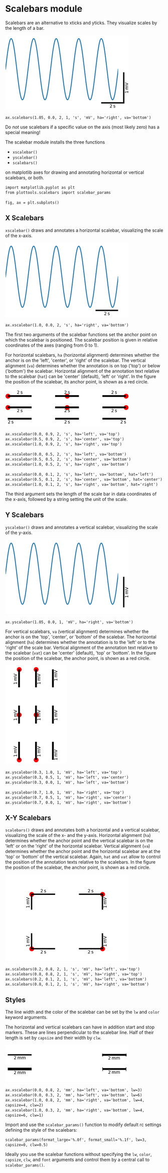 # Scalebars module

Scalebars are an alternative to xticks and yticks.
They visualize scales by the length of a bar.

![scalebars](figures/scalebars-scalebars.png)

```
ax.scalebars(1.05, 0.0, 2, 1, 's', 'mV', ha='right', va='bottom')
```

Do *not* use scalebars if a specific value on the axis (most likely
zero) has a special meaning!

The scalebar module installs the three functions

- `xscalebar()`
- `yscalebar()`
- `scalebars()`

on matplotlib axes for drawing and annotating horizontal or vertical scalebars, or both.

```
import matplotlib.pyplot as plt
from plottools.scalebars import scalebar_params

fig, ax = plt.subplots()
```

## X Scalebars

`xscalebar()` draws and annotates a horizontal scalebar, visualizing
the scale of the x-axis.

![xscalebar](figures/scalebars-xscalebar.png)

```
ax.xscalebar(1.0, 0.0, 2, 's', ha='right', va='bottom')
```

The first two arguments of the scalebar functions set the anchor point
on which the scalebar is positioned. The scalebar position is given in
relative coordinates of the axes (ranging from 0 to 1).

For horizontal scalebars, `ha` (horizontal alignment) determines
whether the anchor is on the 'left', 'center', or 'right' of the
scalebar. The vertical alignment (`va`) determines whether the
annotation is on top ('top') or below ('bottom') the
scalebar. Horizontal alignment of the annotation text relative to the
scalebar (`hat`) can be 'center' (default), 'left' or 'right'. In the
figure the position of the scalebar, its anchor point, is shown as a
red circle.

![xpos](figures/scalebars-xpos.png)

```
ax.xscalebar(0.0, 0.9, 2, 's', ha='left', va='top')
ax.xscalebar(0.5, 0.9, 2, 's', ha='center', va='top')
ax.xscalebar(1.0, 0.9, 2, 's', ha='right', va='top')

ax.xscalebar(0.0, 0.5, 2, 's', ha='left', va='bottom')
ax.xscalebar(0.5, 0.5, 2, 's', ha='center', va='bottom')
ax.xscalebar(1.0, 0.5, 2, 's', ha='right', va='bottom')

ax.xscalebar(0.0, 0.1, 2, 's', ha='left', va='bottom', hat='left')
ax.xscalebar(0.5, 0.1, 2, 's', ha='center', va='bottom', hat='center')
ax.xscalebar(1.0, 0.1, 2, 's', ha='right', va='bottom', hat='right')
```

The third argument sets the length of the scale bar in data
coordinates of the x-axis, followed by a string setting the unit of
the scale.


## Y Scalebars

`yscalebar()` draws and annotates a vertical scalebar, visualizing the
scale of the y-axis.

![yscalebar](figures/scalebars-yscalebar.png)

```
ax.yscalebar(1.05, 0.0, 1, 'mV', ha='right', va='bottom')
```

For vertical scalebars, `va` (vertical alignment) determines whether
the anchor is on the 'top', 'center', or 'bottom' of the scalebar. The
horizontal alignment (`ha`) determines whether the annotation is to
the 'left' or to the 'right' of the scale bar. Vertical alignment of
the annotation text relative to the scalebar (`vat`) can be 'center'
(default), 'top' or 'bottom'. In the figure the position of the
scalebar, the anchor point, is shown as a red circle.

![ypos](figures/scalebars-ypos.png)

```
ax.yscalebar(0.3, 1.0, 1, 'mV', ha='left', va='top')
ax.yscalebar(0.3, 0.5, 1, 'mV', ha='left', va='center')
ax.yscalebar(0.3, 0.0, 1, 'mV', ha='left', va='bottom')

ax.yscalebar(0.7, 1.0, 1, 'mV', ha='right', va='top')
ax.yscalebar(0.7, 0.5, 1, 'mV', ha='right', va='center')
ax.yscalebar(0.7, 0.0, 1, 'mV', ha='right', va='bottom')
```

## X-Y Scalebars

`scalebars()` draws and annotates both a horizontal and a vertical
scalebar, visualizing the scale of the x- and the y-axis.  Horizontal
alignment (`ha`) determines whether the anchor point and the vertical
scalebar is on the 'left' or on the 'right' of the horizontal
scalebar. Vertical alignment (`va`) determines whether the anchor
point and the horizontal scalebar are at the 'top' or 'bottom' of the
vertical scalebar. Again, `hat` and `vat` allow to control the
position of the annotation texts relative to the scalebars. In the
figure the position of the scalebar, the anchor point, is shown as a
red circle.

![pos](figures/scalebars-pos.png)

```
ax.scalebars(0.2, 0.8, 2, 1, 's', 'mV', ha='left', va='top')
ax.scalebars(0.8, 0.8, 2, 1, 's', 'mV', ha='right', va='top')
ax.scalebars(0.2, 0.1, 2, 1, 's', 'mV', ha='left', va='bottom')
ax.scalebars(0.8, 0.1, 2, 1, 's', 'mV', ha='right', va='bottom')
```


## Styles

The line width and the color of the scalebar can be set by the `lw`
and `color` keyword arguments.

The horizontal and vertical scalebars can have in addition start and
stop markers. These are lines perpendicular to the scalebar line. Half
of their length is set by `capsize` and their width by `clw`.

![styles](figures/scalebars-styles.png)

```
ax.xscalebar(0.0, 0.8, 2, 'mm', ha='left', va='bottom', lw=3)
ax.xscalebar(0.0, 0.3, 2, 'mm', ha='left', va='bottom', lw=6)
ax.xscalebar(1.0, 0.8, 2, 'mm', ha='right', va='bottom', lw=4, capsize=4, clw=2)
ax.xscalebar(1.0, 0.3, 2, 'mm', ha='right', va='bottom', lw=4, capsize=6, clw=1)
```

Import and use the `scalebar_params()` function to modify default rc settings
defining the style of the scalebars:

```
scalebar_params(format_large='%.0f', format_small='%.1f', lw=3, capsize=0, clw=0.5)
```

Ideally you use the scalebar functions without specifying the `lw`,
`color`, `capsize`, `clw`, and `font` arguments and control them by a
central call to `scalebar_params()`.